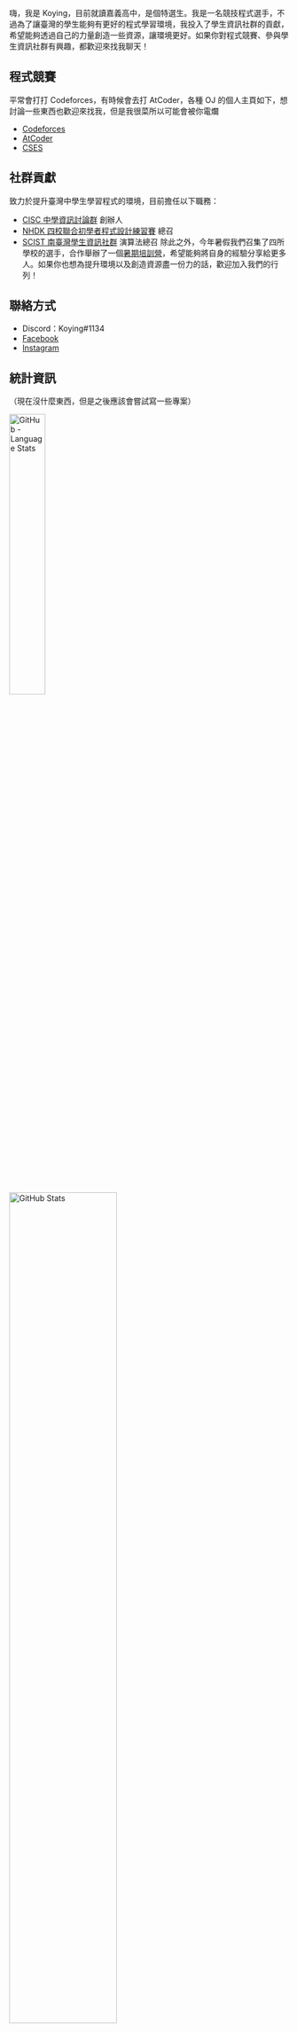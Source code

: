 嗨，我是 Koying，目前就讀嘉義高中，是個特選生。我是一名競技程式選手，不過為了讓臺灣的學生能夠有更好的程式學習環境，我投入了學生資訊社群的貢獻，希望能夠透過自己的力量創造一些資源，讓環境更好。如果你對程式競賽、參與學生資訊社群有興趣，都歡迎來找我聊天！

## 程式競賽
平常會打打 Codeforces，有時候會去打 AtCoder，各種 OJ 的個人主頁如下，想討論一些東西也歡迎來找我，但是我很菜所以可能會被你電爛
- [Codeforces](https://codeforces.com/profile/Koying)
- [AtCoder](https://atcoder.jp/users/Koying)
- [CSES](https://cses.fi/user/57693)

## 社群貢獻
致力於提升臺灣中學生學習程式的環境，目前擔任以下職務：
- [CISC 中學資訊討論群](https://discord.gg/mc9CgJvjZz) 創辦人
- [NHDK 四校聯合初學者程式設計練習賽](https://www.facebook.com/profile.php?id=100064076583372) 總召
- [SCIST 南臺灣學生資訊社群](https://www.facebook.com/scist.tw) 演算法總召
除此之外，今年暑假我們召集了四所學校的選手，合作舉辦了一個[暑期培訓營](https://github.com/HHSH-CYSH-WGSH-HSNU-Summer-Camp/)，希望能夠將自身的經驗分享給更多人。如果你也想為提升環境以及創造資源盡一份力的話，歡迎加入我們的行列！

## 聯絡方式
- Discord：Koying#1134
- [Facebook](https://www.facebook.com/profile.php?id=100015800760577)
- [Instagram](https://www.instagram.com/cisc._.koying/)

## 統計資訊
（現在沒什麼東西，但是之後應該會嘗試寫一些專案）

<p>
    <img width="36%" src="https://github-readme-stats.vercel.app/api/top-langs/?username=Koyingtw&bg_color=90,DAFFEF,FCFFFD" alt="GitHub - Language Stats">
    &nbsp;&nbsp;
    <img width="62%" src="https://github-readme-stats.vercel.app/api?username=Koyingtw&count_private=true&show_icons=true&bg_color=90,DAFFEF,FCFFFD" alt="GitHub Stats">
</p>
